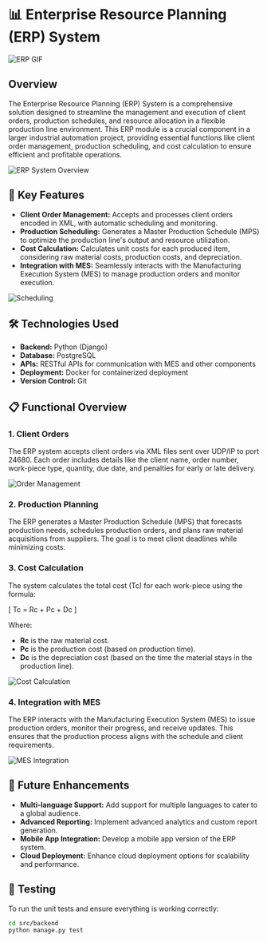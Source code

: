 # 📊 Enterprise Resource Planning (ERP) System

![ERP GIF](https://media.giphy.com/media/26BRuo6sLetdllPAQ/giphy.gif)

## Overview

The Enterprise Resource Planning (ERP) System is a comprehensive solution designed to streamline the management and execution of client orders, production schedules, and resource allocation in a flexible production line environment. This ERP module is a crucial component in a larger industrial automation project, providing essential functions like client order management, production scheduling, and cost calculation to ensure efficient and profitable operations.

![ERP System Overview](https://media.giphy.com/media/3oEjHZh9W8vML2lA2I/giphy.gif)

## 🎯 Key Features

- **Client Order Management:** Accepts and processes client orders encoded in XML, with automatic scheduling and monitoring.
- **Production Scheduling:** Generates a Master Production Schedule (MPS) to optimize the production line's output and resource utilization.
- **Cost Calculation:** Calculates unit costs for each produced item, considering raw material costs, production costs, and depreciation.
- **Integration with MES:** Seamlessly interacts with the Manufacturing Execution System (MES) to manage production orders and monitor execution.

![Scheduling](https://media.giphy.com/media/l0HlNQ03J5JxX6lva/giphy.gif)

## 🛠️ Technologies Used

- **Backend:** Python (Django)
- **Database:** PostgreSQL
- **APIs:** RESTful APIs for communication with MES and other components
- **Deployment:** Docker for containerized deployment
- **Version Control:** Git

## 📋 Functional Overview

### 1. Client Orders
The ERP system accepts client orders via XML files sent over UDP/IP to port 24680. Each order includes details like the client name, order number, work-piece type, quantity, due date, and penalties for early or late delivery.

![Order Management](https://media.giphy.com/media/xT9IgzoKnwFNmISR8I/giphy.gif)

### 2. Production Planning
The ERP generates a Master Production Schedule (MPS) that forecasts production needs, schedules production orders, and plans raw material acquisitions from suppliers. The goal is to meet client deadlines while minimizing costs.

### 3. Cost Calculation
The system calculates the total cost (Tc) for each work-piece using the formula:

\[ Tc = Rc + Pc + Dc \]

Where:
- **Rc** is the raw material cost.
- **Pc** is the production cost (based on production time).
- **Dc** is the depreciation cost (based on the time the material stays in the production line).

![Cost Calculation](https://media.giphy.com/media/3oKIPvvjzj6a84EjXi/giphy.gif)

### 4. Integration with MES
The ERP interacts with the Manufacturing Execution System (MES) to issue production orders, monitor their progress, and receive updates. This ensures that the production process aligns with the schedule and client requirements.

![MES Integration](https://media.giphy.com/media/l0HlVz5Z1lRk5QNjO/giphy.gif)

## 🌟 Future Enhancements

- **Multi-language Support:** Add support for multiple languages to cater to a global audience.
- **Advanced Reporting:** Implement advanced analytics and custom report generation.
- **Mobile App Integration:** Develop a mobile app version of the ERP system.
- **Cloud Deployment:** Enhance cloud deployment options for scalability and performance.

## 🧪 Testing

To run the unit tests and ensure everything is working correctly:

```bash
cd src/backend
python manage.py test
